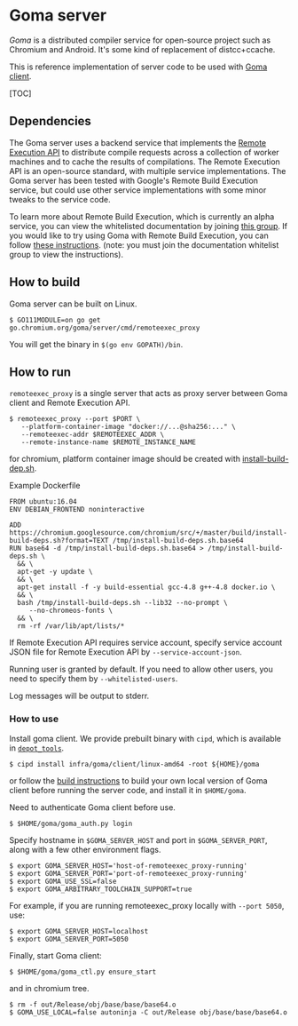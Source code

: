 # Goma server

*Goma* is a distributed compiler service for open-source project such as
Chromium and Android. It's some kind of replacement of distcc+ccache.

This is reference implementation of server code to be used with
[Goma client](https://chromium.googlesource.com/infra/goma/client).

[TOC]

## Dependencies

The Goma server uses a backend service that implements the [Remote Execution
API](https://github.com/bazelbuild/remote-apis)
to distribute compile requests across a collection of worker machines and to
cache the results of compilations. The Remote Execution API is an open-source
standard, with multiple service implementations. The Goma server has been tested
with Google's Remote Build Execution service, but could use other service
implementations with some minor tweaks to the service code.

To learn more about Remote Build Execution, which is currently an alpha service,
you can view the whitelisted documentation by joining
[this group](https://groups.google.com/forum/#!forum/rbe-alpha-customers).
If you would like to try using Goma with Remote Build Execution, you can follow
[these instructions](https://cloud.google.com/remote-build-execution/docs/tutorial-using-goma-with-rbe).
(note: you must join the documentation whitelist group to view the
instructions).

## How to build

Goma server can be built on Linux.

```
$ GO111MODULE=on go get go.chromium.org/goma/server/cmd/remoteexec_proxy
```

You will get the binary in `$(go env GOPATH)/bin`.

## How to run

`remoteexec_proxy` is a single server that acts as proxy server
between Goma client and Remote Execution API.

```
$ remoteexec_proxy --port $PORT \
   --platform-container-image "docker://...@sha256:..." \
   --remoteexec-addr $REMOTEEXEC_ADDR \
   --remote-instance-name $REMOTE_INSTANCE_NAME
```

for chromium, platform container image should be created with
[install-build-dep.sh](https://chromium.googlesource.com/chromium/src/+/master/build/install-build-deps.sh).

Example Dockerfile
```
FROM ubuntu:16.04
ENV DEBIAN_FRONTEND noninteractive

ADD https://chromium.googlesource.com/chromium/src/+/master/build/install-build-deps.sh?format=TEXT /tmp/install-build-deps.sh.base64
RUN base64 -d /tmp/install-build-deps.sh.base64 > /tmp/install-build-deps.sh \
  && \
  apt-get -y update \
  && \
  apt-get install -f -y build-essential gcc-4.8 g++-4.8 docker.io \
  && \
  bash /tmp/install-build-deps.sh --lib32 --no-prompt \
     --no-chromeos-fonts \
  && \
  rm -rf /var/lib/apt/lists/*

```

If Remote Execution API requires service account,
specify service account JSON file for Remote Execution API by
`--service-account-json`.

Running user is granted by default. If you need to allow other users, you
need to specify them by `--whitelisted-users`.

Log messages will be output to stderr.

### How to use

Install goma client. We provide prebuilt binary with `cipd`, which
is available in [`depot_tools`](https://commondatastorage.googleapis.com/chrome-infra-docs/flat/depot_tools/docs/html/depot_tools.html).

```
$ cipd install infra/goma/client/linux-amd64 -root ${HOME}/goma
```

or follow the
[build instructions](https://chromium.googlesource.com/infra/goma/client#build) to
build your own local version of Goma client before running the server code,
and install it in `$HOME/goma`.

Need to authenticate Goma client before use.

```
$ $HOME/goma/goma_auth.py login
```

Specify hostname in `$GOMA_SERVER_HOST`
and port in `$GOMA_SERVER_PORT`, along with a few other environment flags.

```
$ export GOMA_SERVER_HOST='host-of-remoteexec_proxy-running'
$ export GOMA_SERVER_PORT='port-of-remoteexec_proxy-running'
$ export GOMA_USE_SSL=false
$ export GOMA_ARBITRARY_TOOLCHAIN_SUPPORT=true
```

For example, if you are running remoteexec_proxy locally with `--port 5050`, use:

```
$ export GOMA_SERVER_HOST=localhost
$ export GOMA_SERVER_PORT=5050
```

Finally, start Goma client:

```
$ $HOME/goma/goma_ctl.py ensure_start
```

and in chromium tree.
```
$ rm -f out/Release/obj/base/base/base64.o
$ GOMA_USE_LOCAL=false autoninja -C out/Release obj/base/base/base64.o
```

